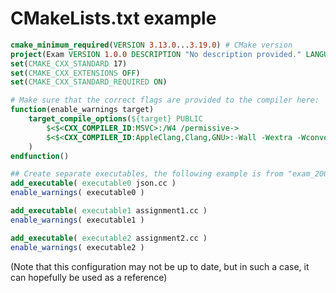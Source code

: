 # CMakeLists.txt example

```cmake
cmake_minimum_required(VERSION 3.13.0...3.19.0) # CMake version  
project(Exam VERSION 1.0.0 DESCRIPTION "No description provided." LANGUAGES CXX)
set(CMAKE_CXX_STANDARD 17)
set(CMAKE_CXX_EXTENSIONS OFF)
set(CMAKE_CXX_STANDARD_REQUIRED ON)

# Make sure that the correct flags are provided to the compiler here:
function(enable_warnings target) 
	target_compile_options(${target} PUBLIC 
		$<$<CXX_COMPILER_ID:MSVC>:/W4 /permissive->
		$<$<CXX_COMPILER_ID:AppleClang,Clang,GNU>:-Wall -Wextra -Wconversion>
	)
endfunction()

## Create separate executables, the following example is from "exam_200603"
add_executable( executable0 json.cc )
enable_warnings( executable0 )

add_executable( executable1 assignment1.cc )
enable_warnings( executable1 )

add_executable( executable2 assignment2.cc )
enable_warnings( executable2 )
```

(Note that this configuration may not be up to date, but in such a case, it can hopefully be used as a reference)